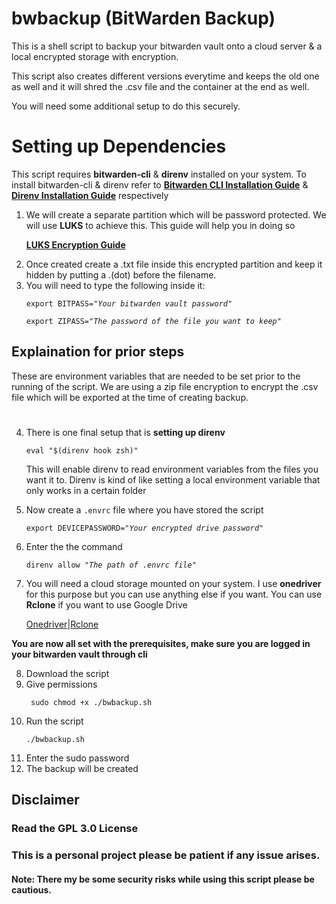 # bwbackup (BitWarden Backup)
<p>This is a shell script to backup your bitwarden vault onto a cloud server & a local encrypted storage with encryption.
<p></p>This script also creates different versions everytime and keeps the old one as well and it will shred the .csv file and the container at the end as well.
<p></p>You will need some additional setup to do this securely.

# Setting up Dependencies
  This script requires **bitwarden-cli** & **direnv** installed on your system. To install bitwarden-cli & direnv refer to **[Bitwarden CLI Installation Guide](https://bitwarden.com/help/cli/)** & **[Direnv Installation Guide](https://github.com/direnv/direnv/blob/master/docs/installation.md)** respectively

1. We will create a separate partition which will be password protected. We will use **LUKS** to achieve this. This guide will help you in doing so
      **<p>[LUKS Encryption Guide](https://www.redhat.com/sysadmin/disk-encryption-luks)</p>**
2. Once created create a .txt file inside this encrypted partition and keep it hidden by putting a .(dot) before the filename.
3. You will need to type the following inside it:
      <p><dir="auto"><code>export BITPASS=<i>"Your bitwarden vault password"</i></code></p>
      <p><dir="auto"><code>export ZIPASS=<i>"The password of the file you want to keep"</i></code></p>

##  Explaination for prior steps
These are environment variables that are needed to be set prior to the running of the script. We are using a zip file encryption to encrypt the .csv file which will be exported at the time of creating backup.
#

4. There is one final setup that is **setting up direnv**
      <p><code>eval "$(direnv hook zsh)"</code></p>
    This will enable direnv to read environment variables from the files you want it to. Direnv is kind of like setting a local environment variable that only works in a certain folder
5. Now create a <code>.envrc</code> file where you have stored the script 
      <p><code>export DEVICEPASSWORD=<i>"Your encrypted drive password"</i></code></p>
6. Enter the the command 
      <p><code>direnv allow <i>"The path of .envrc file"</i></code></p>
7. You will need a cloud storage mounted on your system. I use **onedriver** for this purpose but you can use anything else if you want. You can use **Rclone** if you want to use Google Drive

      [Onedriver](https://github.com/jstaf/onedriver)|[Rclone](https://rclone.org/)

**You are now all set with the prerequisites, make sure you are logged in your bitwarden vault through cli**

8. Download the script
9. Give permissions
      <p><dir="auto"><code> sudo chmod +x ./bwbackup.sh </code></p>
10. Run the script
      <p><dir="auto"><code>./bwbackup.sh</code></p>
11. Enter the sudo password
12. The backup will be created

## Disclaimer
### Read the GPL 3.0 License

### This is a personal project please be patient if any issue arises.

#### Note: There my be some security risks while using this script please be cautious.
